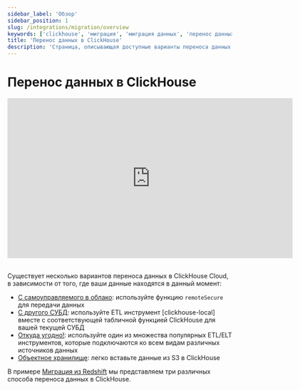 ```yaml
---
sidebar_label: 'Обзор'
sidebar_position: 1
slug: /integrations/migration/overview
keywords: ['clickhouse', 'миграция', 'миграция данных', 'перенос данных']
title: 'Перенос данных в ClickHouse'
description: 'Страница, описывающая доступные варианты переноса данных в ClickHouse'
---
```



# Перенос данных в ClickHouse

<div class='vimeo-container'>
  <iframe src="https://player.vimeo.com/video/753082620?h=eb566c8c08"
    width="640"
    height="360"
    frameborder="0"
    allow="autoplay;
    fullscreen;
    picture-in-picture"
    allowfullscreen>
  </iframe>
</div>

<br/>

Существует несколько вариантов переноса данных в ClickHouse Cloud, в зависимости от того, где ваши данные находятся в данный момент:

- [С самоуправляемого в облако](./clickhouse-to-cloud.md): используйте функцию `remoteSecure` для передачи данных
- [С другого СУБД](./clickhouse-local-etl.md): используйте ETL инструмент [clickhouse-local] вместе с соответствующей табличной функцией ClickHouse для вашей текущей СУБД
- [Откуда угодно!](./etl-tool-to-clickhouse.md): используйте один из множества популярных ETL/ELT инструментов, которые подключаются ко всем видам различных источников данных
- [Объектное хранилище](./object-storage-to-clickhouse.md): легко вставьте данные из S3 в ClickHouse

В примере [Миграция из Redshift](/integrations/data-ingestion/redshift/index.md) мы представляем три различных способа переноса данных в ClickHouse.
